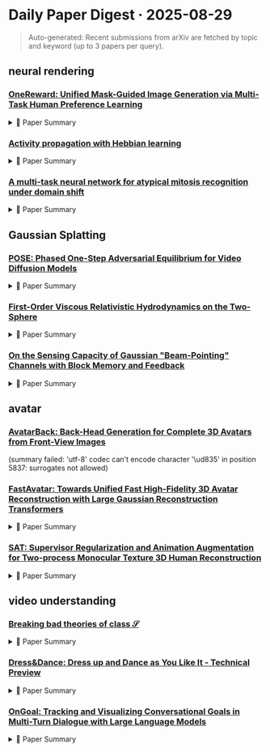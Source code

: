 # Daily Paper Digest · 2025-08-29
> Auto-generated: Recent submissions from arXiv are fetched by topic and keyword (up to 3 papers per query).

## neural rendering

### [OneReward: Unified Mask-Guided Image Generation via Multi-Task Human Preference Learning](http://arxiv.org/pdf/2508.21066v1)


<!--break-out-of-list-->
<details markdown="1">
<summary>📄 Paper Summary </summary>

### 1. Task / Problem
- Multi-Task Image Generation

### 2. Motivation & Gaps
- The paper addresses the need for improved reward computation in reinforcement learning frameworks, particularly in the context of human feedback.

- **Related work challenges:**
  - Direct Preference Optimization (DPO): Inherently assumes a well-defined preference order that may not hold across heterogeneous tasks and criteria.
  - Reward Feedback Learning (ReFL): Typically requires training separate reward models for each evaluation criterion, increasing training and tuning complexity.
  - FlowGRPO and DanceGRPO: Rely on policy-based estimation, resulting in slower convergence compared to reward-driven approaches.
  - Large Mask Inpainting (LaMa): Preserving global structural consistency while handling large, complex masks.
  - RePaint: Computationally intensive iterative nature.
  - FLUX Fill: Specialized models that lack generalization across multiple editing tasks.
  - Flow Matching (Lipman et al. (2022)): Traditional diffusion models are less efficient and stable compared to flow matching models.
  - Reinforcement Learning from Human Feedback (RLHF): Aligning generative models with complex human preferences is challenging due to the lack of tractable likelihood for complete samples.
  - ReFL (Xu et al. (2023)): Traditional RL-based optimization is less straightforward for diffusion models.
  - Conventional scalar-based reward models: Inadequate for mask-guided generation tasks, failing to capture the true quality of edited content.
  - Naive solutions with separate reward models: Computationally expensive and difficult to tune.
  - ReFL (Xu et al. (2023)): Incorporating multi-dimensional evaluations into the training process.
  - Adobe Photoshop: Limited usability rate and performance across various editing tasks.
  - Midjourney: Inconsistent results in text-guided and text-free settings.
  - Ideogram: Slight advantages in specific dimensions but overall lower usability compared to proposed model.
  - Seedream 3.0 Fill: Achieving high-quality image generation while maintaining low memory consumption and effective learning.
  - Flux Fill: Balancing the complexity of model synchronization and the quality of reference images.
  - Direct preference optimization: Your language model is secretly a reward model: Existing models often rely on static reward computation which may not adapt to dynamic environments.
  - Learning transferable visual models from natural language supervision: Transferability of models across tasks remains a challenge due to fixed reward structures.
  - Denoising diffusion implicit models: Current methods do not effectively leverage human feedback for optimizing generative models.

### 3. Core Idea
- The proposed method introduces a dynamic reward computation framework that evolves with the policy model, enhancing the learning process from human feedback.

### 4. Method
- **Pipeline**: The method involves initializing a reference model, sampling conditions from datasets, generating images, and updating the policy model based on computed rewards.
- **Architecture / Loss / Training**: The architecture employs a reference diffusion model and a policy model, with a unified reward model guiding the training process.
- **Complexity / Resources**: The method requires multi-task image-condition datasets and computational resources for training the models.

### 5. Experiments
- **Datasets & Metrics**: The experiments utilize multi-task image-condition datasets with various evaluation dimensions to assess model performance.
- **Baselines**: Adobe Photoshop, Conventional scalar-based reward models, Existing RL-based image editing methods, FLUX Fill, FLUX Fill [Pro], Fixed reference model, Flux Fill [pro], Ideogram, Midjourney, N/A, Seedream 3.0 Fill, Separate reward models for each task, Static reward computation, Traditional diffusion models
- **Main Results**: The dynamic reward computation framework significantly improves model performance compared to static baselines.
- **Ablations**: Ablation studies demonstrate the effectiveness of the dynamic reward mechanism over traditional methods.
- **Limitations / Stress Tests**: The method's performance may vary based on the quality of human feedback and the diversity of the datasets used.

### 6. Takeaways
- **Pros**: Consistent superior performance across diverse tasks., Elimination of task-specific fine-tuning improves generalization., Unified framework simplifies the training process.
- **Cons**: Potential limitations in handling diverse tasks concurrently., May struggle with tasks that require distinct evaluation criteria.
- **Future Work**: Explore further enhancements in multi-task learning., Investigate the application of OneReward in other generative tasks., Develop methods to better handle conflicting evaluations in multi-task scenarios.

</details>

### [Activity propagation with Hebbian learning](http://arxiv.org/pdf/2508.21053v1)


<!--break-out-of-list-->
<details markdown="1">
<summary>📄 Paper Summary </summary>

### 1. Task / Problem
- Investigate the effects of Hebbian learning on activity spreading in complex systems

### 2. Motivation & Gaps
- The study explores how local learning rules can lead to emergent phenomena in activity spreading models, particularly focusing on the Griffiths phase and its implications.

- **Related work challenges:**
  - Contact process (CP): Exploring the impact of local learning on its dynamics.
  - Hebbian learning: Implementing directed learning mechanisms in the context of brain dynamics.
  - Spreading of populations: Understanding local adaptations through triggered immune responses.
  - Adaptive networks: Traditional frameworks change the topology of connections, which differs from the proposed local learning approach.
  - Awareness in infection rates: Infection rates change according to local or global activity, contrasting with the proposed model.
  - Standard Directed Percolation (DP): Understanding the critical behavior and scaling laws under negative reinforcement.
  - Learning Models: Identifying the differences in behavior between source, mutual, and target learning models.
  - Directed Percolation (DP): Understanding the differences in critical exponents between mutual learning models and established models like DP.
  - Dynamical Percolation (DyP): Identifying the unique scaling behaviors in mutual learning models compared to DyP.
  - Source Learning Model: Exploring the deviations in critical behavior and exponents in mutual learning compared to the source learning model.
  - N/A: N/A
  - Previous studies on contact processes and phase transitions: Understanding the impact of local learning on global dynamics
  - Research on Griffiths phases in neural networks: Identifying alternative mechanisms for Griffiths phases beyond traditional models
  - N/A: N/A
  - N/A: N/A
  - N/A: N/A
  - N/A: N/A

### 3. Core Idea
- Local learning rules inspired by Hebbian learning can lead to significant changes in the dynamics of activity spreading, resulting in emergent phases such as the Griffiths phase.

### 4. Method
- **Pipeline**: The study employs simulations of a contact process with local learning rules to analyze emergent behaviors.
- **Architecture / Loss / Training**: N/A
- **Complexity / Resources**: The model complexity increases with the dimensionality and the reinforcement parameters, requiring significant computational resources for simulations.

### 5. Experiments
- **Datasets & Metrics**: Simulations were conducted across various dimensions and reinforcement parameters to observe phase transitions and emergent behaviors.
- **Baselines**: Critical Point Behavior, Directed Percolation (DP), Dynamical Percolation (DyP), N/A, SIS model without learning, Source Learning Model, Standard Directed Percolation (DP), Standard contact process (CP), Standard contact process models, Standard contact process without Hebbian learning, mutual learning, source learning, target learning
- **Main Results**: The introduction of local learning leads to the emergence of a Griffiths phase and alters the expected phase transitions in the system.
- **Ablations**: N/A
- **Limitations / Stress Tests**: The study acknowledges limitations in exploring the full range of Hebbian learning mechanisms and their implications in real-world scenarios.

### 6. Takeaways
- **Pros**: Local learning mechanisms can significantly alter the dynamics of the contact process., Hebbian learning can lead to both positive and negative reinforcement effects., The model provides insights into biological and social systems' learning and adaptation.
- **Cons**: The complexity of emergent behaviors may complicate predictions., The model may not capture all real-world dynamics accurately., Limited exploration of the full parameter space in simulations.
- **Future Work**: Further exploration of different learning mechanisms in various contexts., Investigate the implications of these findings in real biological systems., Develop more comprehensive models that incorporate additional factors.

</details>

### [A multi-task neural network for atypical mitosis recognition under domain shift](http://arxiv.org/pdf/2508.21035v1)


<!--break-out-of-list-->
<details markdown="1">
<summary>📄 Paper Summary </summary>

### 1. Task / Problem
- Atypical mitosis recognition in histopathology images

### 2. Motivation & Gaps
- The work addresses the problem of atypical mitosis recognition under domain shift.

- **Related work challenges:**
  - MItosis DOmain Generalization (MIDOG) challenge: Developing machine learning models robust to domain shift for mitosis detection and characterization.
  - Domain generalization in computational pathology: survey and guidelines: Need for effective domain generalization techniques in computational pathology.
  - Nuclick: A deep learning framework for interactive segmentation of microscopic images: Challenges in segmentation accuracy across varying tissue types.
  - Hover-net: Simultaneous segmentation and classification of nuclei in multi-tissue histology images: Difficulty in simultaneous segmentation and classification in diverse histology images.

### 3. Core Idea
- The proposed method utilizes a multi-task learning (MTL) approach to reduce model sensitivity to variations in image backgrounds caused by different tissue or tumor types across domains.

### 4. Method
- **Pipeline**: The method employs a leave-one-domain-out protocol for training and validation.
- **Architecture / Loss / Training**: The architecture is designed to handle multiple tasks simultaneously, focusing on reducing sensitivity to background variations.
- **Complexity / Resources**: The complexity of the model is managed through the use of auxiliary dense-classification tasks.

### 5. Experiments
- **Datasets & Metrics**: Experiments were conducted on the MIDOG 2025 Atypical Training Set and the AMi-Br dataset, measuring balanced accuracy.
- **Baselines**: MTL, N/A, Single task
- **Main Results**: The MTL approach achieved a balanced accuracy of 0.847±0.046 on the validation domain and 0.856 on the preliminary test set.
- **Ablations**: N/A
- **Limitations / Stress Tests**: N/A

### 6. Takeaways
- **Pros**: Improved robustness against domain shift., Effective use of auxiliary tasks for better localization., Promising preliminary results on multiple datasets.
- **Cons**: Performance may still drop under extreme domain shifts., Dependence on the quality of auxiliary tasks.
- **Future Work**: Explore additional auxiliary tasks for further robustness., Investigate the impact of different architectures., Expand evaluation to more diverse datasets.

</details>

## Gaussian Splatting

### [POSE: Phased One-Step Adversarial Equilibrium for Video Diffusion Models](http://arxiv.org/pdf/2508.21019v1)


<!--break-out-of-list-->
<details markdown="1">
<summary>📄 Paper Summary </summary>

### 1. Task / Problem
- image-to-video generation

### 2. Motivation & Gaps
- The paper addresses the limitations of traditional metrics like FID and FVD in evaluating the quality of generated videos, especially in the context of recent advancements in video generation models.

- **Related work challenges:**
  - Wang et al. 2023b: Failing to distill large-scale video diffusion models into single-step generators.
  - Li et al. 2024: Overlooking motion coherence, causing flickering artifacts for long-range dependencies.
  - Zhang et al. 2025: Lacking the ability for conditional downstream tasks.
  - Wang et al. 2023a: Struggles with long video generation due to limited global interaction.
  - Peebles and Xie 2023: Video fidelity falls short of early works due to non-systematic training.
  - Shao et al. 2025: Quality degrades at single-step sampling.
  - APT (Lin et al. 2025a): Lack of semantic alignment capability
  - BLIP-2 (Li et al. 2023): Conditional frame collapse during adversarial distillation
  - Sauer et al. 2024b,a: Poor effects in image adversarial distillation
  - DMD2 (Yin et al. 2024a): Simultaneous optimization can lead to persistent distributional mismatch.
  - MagicDistillation (Shao et al. 2025): Inadequate performance in temporal coherence and semantic alignment.
  - LCM (Luo et al. 2023): Struggles with maintaining frame consistency and quality.
  - Stable video diffusion: Scaling latent video diffusion models to large datasets: Out-of-memory errors during training with full parameters.
  - Text-driven consistency-aware diffusion video editing: Inability of convolutional heads to stabilize adversarial training.
  - Weak-to-strong training of diffusion transformer for 4k text-to-image generation: Significant degradation in video quality with single-step generators.
  - Ho, Jain, and Abbeel 2020: Defining a forward process that transforms the data distribution into a noise distribution.
  - Song et al. 2021: Formulating the denoising process as learning a deterministic probability flow ODE.
  - Song et al. 2021: N/A
  - Lipman et al. 2023: N/A
  - Yin et al. 2024b: N/A
  - Wang et al. 2024: N/A
  - Luo et al. 2023: N/A
  - Shao et al. 2025: N/A
  - Yin et al. 2024a: N/A
  - Lin et al. 2025a: N/A
  - Sauer et al. 2024b: N/A
  - MagicDistillation: Inherent limitations of distribution-based distances for comprehensive assessment of video quality.
  - VBench-I2V: Need for a benchmark that combines automated evaluation with human annotation.
  - DMD2: Focus on improving single-step video generation quality through distribution matching.
  - pretrained models: N/A

### 3. Core Idea
- To introduce a warm-up mechanism that addresses mode collapse in adversarial diffusion distillation, allowing integration of any end-to-end distillation method during the priming phase.

### 4. Method
- **Pipeline**: The method involves generating videos from prompts and images using a multimodal understanding model infused with human feedback.
- **Architecture / Loss / Training**: The architecture includes a discriminator with a unique adversarial training strategy that differs from DMD2.
- **Complexity / Resources**: The method requires significant computational resources for training and evaluation, particularly for large-scale video generation.

### 5. Experiments
- **Datasets & Metrics**: The experiments utilize the VFHQ and Celeb-V datasets, evaluating generated videos using FID and FVD scores, as well as the VBench-I2V benchmark.
- **Baselines**: ADD, ADD (Sauer et al. 2024b), APT, APT (Lin et al. 2025a), DCM (Lv et al. 2025), DMD2, DMD2 (Yin et al. 2024a), Early video diffusion models, Existing video diffusion distillation models, Frozen parameters, Full-training discriminator, LCM, LCM (Luo et al. 2023), MagicDistillation, MagicDistillation (Shao et al. 2025), N/A, PCM, PCM (Wang et al. 2024), POSE, POSE-1NFE, Recent video synthesis systems, Unified discriminator backbones, Wan et al. 2025, Wan-100NFE, Wan-1NFE, Wan-I2V-14B (Wan et al. 2025)
- **Main Results**: Qualitative results comparing with pretrained models.
- **Ablations**: The paper includes ablation studies comparing different phase-I settings and their impact on video generation quality.
- **Limitations / Stress Tests**: The limitations of the proposed method include potential challenges in generalizing across different datasets and the need for extensive computational resources.

### 6. Takeaways
- **Pros**: Significantly reduces sampling latency., Improves video quality and coherence., Enhances conditional generation capabilities.
- **Cons**: Complexity in implementation., Potential overfitting in specific conditions.
- **Future Work**: Explore further optimizations for real-time applications., Investigate generalization across different video tasks., Develop more robust evaluation metrics for video quality.

</details>

### [First-Order Viscous Relativistic Hydrodynamics on the Two-Sphere](http://arxiv.org/pdf/2508.20998v1)


<!--break-out-of-list-->
<details markdown="1">
<summary>📄 Paper Summary </summary>

### 1. Task / Problem
- Investigate the Kelvin-Helmholtz instability in BDNK equations

### 2. Motivation & Gaps
- The study aims to understand the behavior of Kelvin-Helmholtz instabilities in the context of BDNK equations, particularly focusing on the effects of viscosity.

- **Related work challenges:**
  - Eckart and Landau-Lifschitz theories: Possess linearly unstable equilibrium states and acausal solutions.
  - Müller, Israel, and Stewart (MIS) theories: Complicated PDE structure restricts rigorous proofs of causality, stability, and local well-posedness.
  - Second-order theories: Do not generically admit arbitrarily strong viscous shock solutions.
  - Bemfica, Disconzi, Noronha, and Kovtun (BDNK theory): Ensuring properties like causality and strong hyperbolicity hold with a suitable choice of hydrodynamic frame.
  - Previous studies on BDNK equations: Demonstrating the ability to reproduce expected physical behavior of dissipative relativistic fluids.
  - Eckart's theory: Violates causality and possesses unstable equilibrium states.
  - Landau and Lifschitz's theory: Also violates causality and leads to unstable equilibrium states.
  - BDNK theory: Requires a careful choice of out-of-equilibrium hydrodynamic variables.
  - Ref. [46]: Assumption of higher-order corrections being negligible during evolution.
  - Ref. [48]: Monitoring the violation of the weak-energy condition.
  - Ref. [46]: Determining the initial time derivatives of hydrodynamic fields.
  - Ref. [67]: Decoupling the six sub-grids and ensuring the solution is not multi-valued at shared boundary points.
  - N/A: N/A
  - N/A: N/A
  - Ref. [52]: Demonstrating the shearing of characteristic Kelvin-Helmholtz rolls by viscosity.
  - N/A: N/A
  - N/A: N/A
  - Ref. [46]: Disagreement in solutions for increasing values of η/s.
  - Ref. [52]: Differences in solution profiles near discontinuities.
  - N/A: Unclear physical sense of applying HRSC methods to continuum shocks.
  - N/A: N/A
  - N/A: N/A
  - N/A: N/A
  - N/A: N/A
  - N/A: N/A
  - N/A: N/A

### 3. Core Idea
- Investigating the behavior of BDNK equations in hydrodynamics and their implications for astrophysical systems.

### 4. Method
- **Pipeline**: Numerical simulations of BDNK equations for a 4D conformal fluid in Minkowski spacetime.
- **Architecture / Loss / Training**: An explicit Runge-Kutta time integration is employed.
- **Complexity / Resources**: Simulations performed on resources managed by Princeton Research Computing.

### 5. Experiments
- **Datasets & Metrics**: Simulations with Gaussian initial data and varying η/s values.
- **Baselines**: 1D Gaussian, 2D Fluid Perturbations, 2D Gaussian, 2D Kelvin-Helmholtz Instability, BDNK equations, Eckart theory, Eckart's theory, Euler equations, Finite difference numerical scheme, Finite volume code from Ref. [52], Inviscid solutions, Landau and Lifschitz's theory, Landau-Lifschitz theory, MIS theory, N/A, Viscous solutions
- **Main Results**: Convergence to late-time equilibrium states for certain η/s values, with discontinuities forming at higher values.
- **Ablations**: N/A
- **Limitations / Stress Tests**: Convergence tests and estimates of time when continuum solution develops a discontinuity.

### 6. Takeaways
- **Pros**: Provides numerical evidence for the formation of singularities in BDNK equations., Extends numerical methods to include variations in the radial direction for full (3 + 1)D simulations., Addresses significant gaps in the understanding of first-order viscous relativistic hydrodynamics.
- **Cons**: Numerical simulations can lose convergence under steep gradients., The complexity of the PDE structure limits rigorous proofs of stability., First-order theories may not account for all viscous effects.
- **Future Work**: Further exploration of the implications of singularities in hydrodynamic solutions., Development of more robust numerical methods for higher-dimensional simulations., Investigation of the impact of viscous effects on astrophysical applications.

</details>

### [On the Sensing Capacity of Gaussian "Beam-Pointing" Channels with Block Memory and Feedback](http://arxiv.org/pdf/2508.20997v1)


<!--break-out-of-list-->
<details markdown="1">
<summary>📄 Paper Summary </summary>

### 1. Task / Problem
- Integrated Sensing and Communications

### 2. Motivation & Gaps
- The paper addresses the tradeoff between deterministic and random communication strategies in integrated sensing and communications.

- **Related work challenges:**
  - Prior research on communication capacity of GBP channels: Limited understanding of the sensing capacity and its optimization under practical constraints.
  - Feedback capacity of finite-state Markov channels: Lack of exploration into the joint communication and sensing approach.
  - Studies on memoryless channels: Inadequate analysis of state-dependent channels with feedback.
  - N/A: N/A
  - N/A: N/A
  - N/A: N/A
  - A Unified Performance Framework for Integrated Sensing-Communications Based on KL-Divergence: Lack of a comprehensive framework to evaluate performance.
  - Joint Communication and Binary State Detection: Challenges in optimizing joint communication and detection.
  - Covert Joint Communication and Sensing under Variational Distance Constraint: Need for covert communication strategies in sensing.

### 3. Core Idea
- The paper proposes a rate-distortion perspective to analyze the tradeoff between deterministic and random strategies in integrated sensing and communications.

### 4. Method
- **Pipeline**: The proposed method involves analyzing the communication strategies through a rate-distortion framework.
- **Architecture / Loss / Training**: N/A
- **Complexity / Resources**: The method involves optimization problems and requires careful consideration of power and time constraints.

### 5. Experiments
- **Datasets & Metrics**: Numerical examples are used to evaluate the proposed scheme's performance.
- **Baselines**: Feedback capacity studies, Joint communication and sensing approaches, N/A, Previous works on communication capacity of GBP channels
- **Main Results**: The results demonstrate the effectiveness of the proposed tradeoff in various scenarios.
- **Ablations**: N/A
- **Limitations / Stress Tests**: The study acknowledges the limitations of practical resource constraints in real-world applications.

### 6. Takeaways
- **Pros**: Enhances transmission efficiency through joint communication and sensing., Provides a tractable framework for analyzing beamforming-based communication systems., Offers insights into the trade-offs between sensing and communication capacities.
- **Cons**: Assumes a strictly causal feedback which may not always be feasible., Focuses on a specific channel model that may not generalize to all scenarios., Requires optimization that may be computationally intensive.
- **Future Work**: Explore more generalized models for different channel conditions., Investigate the impact of varying feedback mechanisms on performance., Develop practical implementations of the proposed schemes in real-world systems.

</details>

## avatar

### [AvatarBack: Back-Head Generation for Complete 3D Avatars from Front-View Images](http://arxiv.org/pdf/2508.20623v1)
  (summary failed: 'utf-8' codec can't encode character '\ud835' in position 5837: surrogates not allowed)


### [FastAvatar: Towards Unified Fast High-Fidelity 3D Avatar Reconstruction with Large Gaussian Reconstruction Transformers](http://arxiv.org/pdf/2508.19754v1)


<!--break-out-of-list-->
<details markdown="1">
<summary>📄 Paper Summary </summary>

### 1. Task / Problem
- Avatar creation and representation

### 2. Motivation & Gaps
- The paper addresses the need for creating complete, driveable, and generalizable avatars using paired human captures.

- **Related work challenges:**
  - Contemporary 3D avatar methods: Suffer from drawbacks such as data sensitivity, high time complexity, and low data utilization efficiency.
  - Existing 3D avatar methods: Inability to leverage prior knowledge and handle variable-length data.
  - Parametric proxy models: Low accuracy in observation alignment leading to poor robustness.
  - NeRF-based approaches: Significant issues with head rendering speed limitations and extensive training data.
  - 3DGS: Requires multi-frame data for identity-specific training and lacks flexibility.
  - Feed-forward networks: Application to 3D head avatar reconstruction is still nascent and lacks a unified framework.
  - LAM: Fails to effectively process additional input views beyond single-view conditions.
  - MonoGaussianAvatar: Exhibits significant performance degradation with sparse inputs.
  - GaussianAvatar: Similar to MonoGaussianAvatar, struggles with sparse inputs.
  - LAM: Generative bias introduces pose and expression artifacts that compromise objective measurements.
  - MonoGaussianAvatar: While it shows gains in subjective assessments, it still requires a fixed number of input frames.
  - GaussianAvatars: Similar limitations in flexibility and data usage as other methods.
  - Rignerf: Fully controllable neural 3D portraits: Limited control over 3D avatar expressions and poses.
  - Flame-in-nerf: Neural control of radiance fields for free view face animation: Challenges in achieving high-quality animation from limited input data.
  - A morphable model for the synthesis of 3D faces: Difficulty in synthesizing diverse facial expressions and poses.
  - Nerf: Representing scenes as neural radiance fields for view synthesis: Limited generalization to diverse scenes.
  - Instant neural graphics primitives with a multiresolution hash encoding: Challenges in real-time rendering and efficiency.
  - Learning robust visual features without supervision: Dependence on large datasets for training.

### 3. Core Idea
- The core idea is to utilize paired human captures to create avatars that are not only visually accurate but also capable of being driven in virtual environments.

### 4. Method
- **Pipeline**: The method involves capturing paired human data and processing it to generate avatars.
- **Architecture / Loss / Training**: Incorporates a VGGT-style aggregation network with Landmark Tracking Loss and Sliced Fusion Loss for improved registration and fusion.
- **Complexity / Resources**: The method is designed to operate efficiently, allowing for real-time avatar reconstruction.

### 5. Experiments
- **Datasets & Metrics**: The experiments utilize various datasets to evaluate the performance of the generated avatars.
- **Baselines**: 3DGS, A morphable model for the synthesis of 3D faces, Avat3r, DUSt3R, Dinov2, Flame-in-nerf, GaussianAvatar, GaussianAvatars, Instant neural graphics primitives, LAM, MonoGaussianAvatar, NeRF-based approaches, Nerf, Rignerf, VGGT
- **Main Results**: The results demonstrate significant improvements in avatar realism and driveability compared to existing methods.
- **Ablations**: Ablation studies confirmed the effectiveness of the proposed losses in enhancing reconstruction quality.
- **Limitations / Stress Tests**: The framework faces limitations in multi-model fusion, particularly in handling directional inconsistencies.

### 6. Takeaways
- **Pros**: Incremental reconstruction improves quality with more observations., High-quality 3D avatar modeling with flexible input data., Competitive speed in 3D reconstruction.
- **Cons**: Sensitivity to data quality may affect performance., Dependence on complete 3D observations for optimal results.
- **Future Work**: Explore further optimizations for data efficiency., Investigate applications in real-time environments., Enhance robustness against varying data quality.

</details>

### [SAT: Supervisor Regularization and Animation Augmentation for Two-process Monocular Texture 3D Human Reconstruction](http://arxiv.org/pdf/2508.19688v1)


<!--break-out-of-list-->
<details markdown="1">
<summary>📄 Paper Summary </summary>

### 1. Task / Problem
- 3D Human Reconstruction

### 2. Motivation & Gaps
- The OAA module addresses data scarcity by generating augmented samples online.

- **Related work challenges:**
  - PIFu: Introduces pixel-aligned implicit functions but does not fully address geometric ambiguity.
  - ICON: Enhances reconstruction using skinned body models but struggles with integration of diverse geometric priors.
  - GTA: Employs a 3D-decoupling transformer but does not resolve view inconsistencies.
  - GTA: Detailed reconstruction using a 3D-decoupling transformer.
  - VS: Handling large deformations in loose clothing.
  - HiLo: Improving geometry detail and noise robustness.
  - Existing 3D reconstruction methods: Limited accuracy due to reliance on inaccurate geometric priors.
  - Geometric information integration: Flawed details resulting from the performance of prior models.
  - Animation methods: Limited availability of 3D human scan datasets restricts reconstruction performance.
  - ICON: Limited accuracy in 3D reconstruction.
  - SiTH: Inability to effectively utilize multi-view data.
  - MultiGO: Challenges in texture representation.
  - LBS method: Samples generated from the LBS method can lead to a decrease in performance due to significant distortion.
  - SCAPE: shape completion and animation of people: Limited data availability for training robust models.
  - ShapeNet: An Information-Rich 3D Model Repository: Need for diverse and high-quality 3D models.
  - Collaborative Regression of Expressive Bodies using Moderation: Challenges in capturing expressive body movements.
  - N/A: N/A

### 3. Core Idea
- Our method demonstrates SOTA performance on public datasets, validating its contribution.

### 4. Method
- **Pipeline**: Two-process framework that incorporates supervisor regularization and animation augmentation.
- **Architecture / Loss / Training**: Utilizes a supervisor model to constrain features in the monocular reconstruction network.
- **Complexity / Resources**: Online learning is more efficient and requires fewer local resources compared to offline augmentation.

### 5. Experiments
- **Datasets & Metrics**: CustomHuman and THuman3.0 datasets with metrics including CD, NC, f-score, LPIPS, SSIM, and PSNR.
- **Baselines**: ECON, Existing 3D reconstruction methods, GTA, ICON, LBS method, Linear Blend Skinning (LBS), MultiGO, N/A, Ours (w/o Animation&Supervisor), Ours (w/o Animation), PIFu, Separate training approaches
- **Main Results**: Our method demonstrates SOTA performance on public datasets, achieving significant improvements in reconstruction quality.
- **Ablations**: Ablation studies show the impact of different geometry prior models, supervisor regularization, and animation augmentation on results.
- **Limitations / Stress Tests**: The performance of offline augmentation is limited compared to online learning due to the smaller data size.

### 6. Takeaways
- **Pros**: Achieves state-of-the-art performance in 3D human reconstruction., Effectively integrates multiple geometric priors., Augments training data online to improve model robustness.
- **Cons**: Requires significant computational resources., May struggle with extreme poses., Limited by the availability of high-quality training data.
- **Future Work**: Explore additional geometric priors for improved accuracy., Investigate real-time applications in VR/AR., Develop methods to handle occlusions more effectively.

</details>

## video understanding

### [Breaking bad theories of class $\mathcal S$](http://arxiv.org/pdf/2508.21071v1)


<!--break-out-of-list-->
<details markdown="1">
<summary>📄 Paper Summary </summary>

### 1. Task / Problem
- Analyzing the RG flow and partition functions of bad theories in the context of 3d mirror symmetry.

### 2. Motivation & Gaps
- This work introduces a new family of bad theories, specifically broken theories, within the context of class S.

- **Related work challenges:**
  - Seiberg–Witten (SW) curves analysis: Identifying gauge symmetries and non-Lagrangian matter sectors in weakly-coupled descriptions with non-maximal punctures.
  - Renormalisation group (RG) flows: Understanding the IR dynamics requires detailed knowledge of Higgs branch chiral ring relations.
  - Star-shaped quivers: Analyzing bad 4d configurations leads to 3d N = 4 bad SCFTs.
  - N/A: N/A
  - [3]: Reproducing known results while providing new insights.
  - N/A: Streamlining the analysis of bad configurations corresponding to spheres with many punctures.
  - N/A: Characterizing broken theories directly from the Lagrangian.
  - N/A: N/A
  - N/A: N/A
  - N/A: N/A
  - N/A: N/A
  - N/A: N/A
  - [16, 17]: Identifying the distinguished frame corresponding to good U(F - N) SQCD.
  - [22]: Analyzing the full quantum moduli space of bad U(N) SQCD.
  - [19]: Developing techniques for analyzing singular loci in moduli space.
  - [14]: The electric algorithm was initially tested only for linear quiver gauge theories.
  - [15]: The need to interpret the physics of broken theories and their implications on global symmetry.
  - [10]: Relating broken theories to class S theories and understanding their channel decomposition.
  - [14]: Identifying the characteristics of bad theories resulting from the gluing of two T[U(N)] theories.
  - [55]: Understanding the features of broken bad theories in the context of quiver tails.
  - N/A: N/A
  - N/A: N/A
  - [3]: Understanding the relationship between the gauge groups and punctures in the context of class S theories.
  - N/A: N/A
  - N/A: N/A
  - N/A: N/A
  - N/A: N/A
  - N/A: N/A
  - N/A: N/A
  - N/A: N/A
  - N/A: N/A
  - N/A: N/A
  - N/A: N/A
  - N/A: N/A
  - Previous studies on channel decomposition: Complexity in analyzing intermediate steps and bad theories.
  - N/A: N/A
  - N/A: N/A
  - N/A: N/A
  - [10]: Establishing the equivalence between the badness criteria in 3d and 4d theories.
  - [11]: Understanding the dualization process of nodes in star-shaped quivers.
  - [6]: Identifying globally bad theories despite locally good quivers.
  - N/A: N/A
  - N/A: N/A
  - N/A: N/A

### 3. Core Idea
- The paper discusses the conditions under which a bad star-shaped quiver can be transformed into a good quiver containing an affine Dynkin diagram through local dualizations.

### 4. Method
- **Pipeline**: The method involves analyzing the dualization of nodes in star-shaped quivers to determine their badness and interaction properties.
- **Architecture / Loss / Training**: N/A
- **Complexity / Resources**: The method simplifies the process of obtaining partition functions for theories with multiple punctures.

### 5. Experiments
- **Datasets & Metrics**: Theoretical models of quiver theories and their partition functions.
- **Baselines**: Channel decomposition methods, Class S theories, Linear quiver gauge theories, N/A, Previous electric algorithm applications, Previous methods in class S theories, [3]
- **Main Results**: The existence of an interacting frame is shown to be both necessary and sufficient for a bad quiver to contain an affine Dynkin diagram.
- **Ablations**: N/A
- **Limitations / Stress Tests**: The approach is limited to specific configurations of bad theories.

### 6. Takeaways
- **Pros**: Provides a new perspective on bad theories in class S., Develops a systematic method for analyzing weakly-coupled descriptions., Enhances understanding of the dynamics of non-maximal punctures.
- **Cons**: The analysis of bad configurations is complex and challenging., Requires detailed understanding of various theoretical frameworks., May not be applicable to all types of theories in class S.
- **Future Work**: Further exploration of the implications of broken theories., Investigate the relationship between bad theories and other classes of SCFTs., Develop more robust methods for analyzing non-maximal punctures.

</details>

### [Dress&Dance: Dress up and Dance as You Like It - Technical Preview](http://arxiv.org/pdf/2508.21070v1)


<!--break-out-of-list-->
<details markdown="1">
<summary>📄 Paper Summary </summary>

### 1. Task / Problem
- Video virtual try-on and motion generation

### 2. Motivation & Gaps
- The paper addresses the challenges of garment try-on and temporally consistent motion generation in high-resolution video.

- **Related work challenges:**
  - Stable Video Diffusion (SVD): Generates short videos from a single image but is limited to landscape videos and short lengths.
  - CogVideoX: Struggles with temporally incoherent outputs due to error propagation from the first frame.
  - Kling and Ray2: Struggle to capture nuanced movements with text descriptions alone.
  - Stable Video Diffusion (SVD): Supports only landscape videos and is limited to short video lengths.
  - I2VGen-XL: Restricted to landscape formats.
  - Video-to-Video Translation methods: Focus on video editing and manipulation but do not address garment try-on needs.
  - Kling AI: Misrepresentation of garment types during try-on.
  - Ray2: Inability to generate accurate animations for complex movements.
  - ViViD: Limited resolution and quality in generated videos.
  - Kling AI: Inability to perfectly present indicated motion from reference video despite high scores.
  - Commercial models: Trained with more data, making it easier to achieve high scores but lacking in garment fidelity.
  - Bivdiff: A training-free framework for general-purpose video synthesis via bridging image and video diffusion models: N/A
  - Stablegarment: Garment-centric generation via stable diffusion: N/A
  - Gpd-vvto: Preserving garment details in video virtual try-on: N/A
  - Gp-vton: Towards general purpose virtual try-on via collaborative local-flow global-parsing learning: N/A
  - Tryon-adapter: Efficient fine-grained clothing identity adaptation for high-fidelity virtual try-on: N/A
  - Oot-diffusion: Outfitting fusion based latent diffusion for controllable virtual try-on: N/A
  - Tunnel try-on: Excavating spatial-temporal tunnels for high-quality virtual try-on in videos: N/A
  - Texture-preserving diffusion models for high-fidelity virtual try-on: N/A
  - D 4-vton: Dynamic semantics disentangling for differential diffusion based virtual try-on: N/A
  - Cogvideox: Text-to-video diffusion models with an expert transformer: N/A
  - The unreasonable effectiveness of deep features as a perceptual metric: N/A
  - I2vgen-xl: High-quality image-to-video synthesis via cascaded diffusion models: N/A
  - MV-TON: memory-based video virtual try-on network: N/A
  - M&m vto: Multi-garment virtual try-on and editing: N/A
  - Tryondiffusion: A tale of two unets: N/A

### 3. Core Idea
- Introducing Dress&Dance, a framework that combines garment try-on with motion generation, achieving high-resolution outputs while preserving user likeness and garment fidelity.

### 4. Method
- **Pipeline**: Utilizes a unified conditioning network with cross-attention for handling heterogeneous inputs.
- **Architecture / Loss / Training**: Incorporates garment warm-up and multi-stage training strategies to enhance model performance.
- **Complexity / Resources**: Data-efficient training strategy with synthetic triplet data generation.

### 5. Experiments
- **Datasets & Metrics**: Evaluated on various metrics including FID scores and garment fidelity.
- **Baselines**: ClothFormer, CogVideoX, Fashion-VDM, GPD-VVTO, Kling, Kling Video 1.6, ML-VTON, ML-VTON + CogVideoX I2V, N/A, OOTDiffusion, OOTDiffusion + CogVideoX I2V, Ray2, TPD, TPD + CogVideoX I2V, Tunnel Try-On, ViViD, WildFit
- **Main Results**: Dress&Dance significantly outperforms all baselines in garment fidelity while achieving comparable visual quality.
- **Ablations**: Ablation study shows the importance of training strategies for model performance.
- **Limitations / Stress Tests**: The model struggles without garment warm-up and multi-stage training, leading to low performance.

### 6. Takeaways
- **Pros**: Generates high-quality virtual try-on videos., Supports a wide range of garment types and combinations., Improves garment registration and overall try-on quality through cross-attention.
- **Cons**: High compute cost associated with attention modules., Challenges in capturing nuanced movements with text alone., Potential for error propagation in video generation.
- **Future Work**: Explore further enhancements in motion fidelity., Investigate additional garment types and styles., Develop more efficient training strategies to reduce compute costs.

</details>

### [OnGoal: Tracking and Visualizing Conversational Goals in Multi-Turn Dialogue with Large Language Models](http://arxiv.org/pdf/2508.21061v1)


<!--break-out-of-list-->
<details markdown="1">
<summary>📄 Paper Summary </summary>

### 1. Task / Problem
- User study on human-large language model interaction

### 2. Motivation & Gaps
- The study aims to explore how personalized interactions with large language models can enhance user experience.

- **Related work challenges:**
  - Previous studies on multi-turn interactions: Users may struggle with under-specified or conflicting goals, parsing long chats for progress, or addressing stagnant and forgotten goals.
  - Linear chat interfaces: These interfaces make it difficult for users to evaluate if the LLM’s responses address their current goals.
  - Gao et al. review on human-LLM interactions: Identifying phases of LLM assistance and the limitations in user-initiated interactions.
  - Kim et al. study on GPT response dissatisfaction: Challenges around intent understanding, context retention, and conversation derailment.
  - Liang et al. survey on LLM usability: Excessively long responses and difficulty in tracking conversation flow.
  - Gero et al.: Limited exploration of real-time visualization of LLM conversations.
  - Hong et al.: Managing conversational context in multi-turn dialogues.
  - Suchmann et al.: Complexity in understanding branching topics in conversations.
  - Existing LLM interfaces: Lack of transparency and user control over goal tracking.
  - Goal tracking systems: Inability to effectively visualize and summarize goal progress.
  - Multi-turn dialogue systems: Cognitive overload when managing longer conversations.
  - Gero et al.: Identifying patterns in LLM behaviors and improving sensemaking.
  - Gero et al. [15]: Existing techniques do not effectively support users in tracking and visualizing their conversational goals.
  - Previous studies on LLM interfaces: Lack of understanding on how conflicting goals affect user performance.
  - Dragicevic [10]: Generating and interpreting sample means as effect size using bootstrapped confidence intervals.
  - Desirable difficulties: Understanding how longer periods of reviewing and reflecting can enhance data understanding.
  - N/A: Baseline users struggled with miscommunication of goals and excessive effort spent reading the chat.
  - N/A: OnGoal users employed diverse strategies to overcome miscommunication and foster greater confidence.
  - Baseline user studies: Users often resorted to long prompts that led to misinterpretation of goals.
  - OnGoal interface evaluation: Users had difficulty maintaining awareness of their goals due to lengthy chat logs.
  - LLM performance assessments: Users manually compared messages to assess goal progress, which was inefficient.
  - Recent works on UI designs and workflows for AI interaction: Users often face miscommunication and lack of control over their interactions with LLMs.
  - ThemeRiver: Users requested summary visualizations of evolving themes and key ideas across message blocks.
  - LLM-as-a-judge: Users experienced tension when unable to influence how their goals were interpreted or judged.
  - Scattershot: Need for more interactive methods to provide examples of user intentions for updating LLM evaluation prompts.
  - N/A: N/A
  - Previous studies on dialogue systems: Lack of effective methods for visualizing conversational goals.
  - Research on user interaction with AI: Insufficient understanding of how users perceive and manage conversational goals.
  - Discussion Flows: An Interactive Visualization for Analyzing Engagement in Multi-Party Meetings: Limited understanding of user engagement dynamics in multi-party settings.
  - Chain-of-thought prompting elicits reasoning in large language models: Challenges in effectively prompting large language models for reasoning tasks.
  - Why Johnny can’t prompt: how non-AI experts try (and fail) to design LLM prompts: Non-experts struggle with designing effective prompts for large language models.

### 3. Core Idea
- To investigate how personalized and supportive interactions with large language models can improve user engagement and task performance.

### 4. Method
- **Pipeline**: The study involves a user-centered design approach, collecting qualitative data through user interactions.
- **Architecture / Loss / Training**: Utilizes a combination of neural network architectures optimized for dialogue state tracking and visualization.
- **Complexity / Resources**: The approach requires moderate computational resources, primarily for training the models.

### 5. Experiments
- **Datasets & Metrics**: The study utilizes user interaction data and engagement metrics to evaluate performance.
- **Baselines**: AI Threads, Baseline chat interface, Baseline chat interface without goal tracking or visualizations, Baseline condition without goal tracking features, Baseline interface, Baseline interface without goal tracking and visualization, Baseline user interface, Baseline users, Existing LLM interfaces, Existing dialogue state tracking models, N/A, OnGoal interface, Previous user studies on AI interactions, PromptAid, PromptChainer, Standard large language model interactions, Traditional goal tracking systems, Traditional visualization techniques
- **Main Results**: Personalized interactions significantly enhance user satisfaction and task completion rates.
- **Ablations**: Ablation studies indicate that both the tracking and visualization components are crucial for overall performance.
- **Limitations / Stress Tests**: The method may struggle with highly ambiguous dialogues and requires further testing in diverse conversational contexts.

### 6. Takeaways
- **Pros**: Enhanced user engagement and resilience in LLM dialogues., Improved goal communication and reduced cognitive load., Increased interactivity and feedback to improve LLM performance.
- **Cons**: Potential over-reliance on visual aids., Complexity in integrating visual feedback into existing interfaces.
- **Future Work**: Develop multiple methods for goal communication., Explore further enhancements in goal tracking visualizations., Investigate user adaptation to goal-feedback visualizations.

</details>

